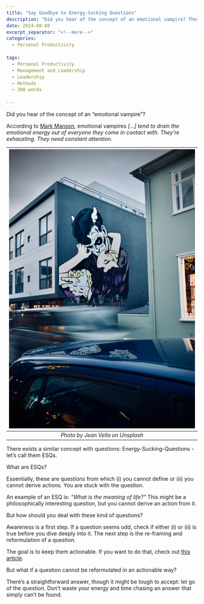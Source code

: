 ```yaml
---
title: "Say Goodbye to Energy-Sucking Questions"
description: "Did you hear of the concept of an emotional vampire? There exists a similar concept with questions: Energy-Sucking-Questions"
date: 2024-08-08
excerpt_separator: "<!--more-->"
categories:
  - Personal Productivity

tags:
  - Personal Productivity
  - Management and Leadership
  - Leadership
  - Methods
  - 300 words

---
```


Did you hear of the concept of an “emotional vampire”?

According to [Mark Manson](https://markmanson.net/are-you-an-emotional-vampire), emotional vampires *[…] tend to drain the emotional energy out of everyone they come in contact with. They’re exhausting. They need constant attention.*

| ![image](/assets/images/jean-vella-vampire-unsplash.jpg) |
|:--:|
| *Photo by Jean Vella on Unsplash* |

There exists a similar concept with questions: Energy-Sucking-Questions - let’s call them ESQs.

What are ESQs?

Essentially, these are questions from which (i) you cannot define or (ii) you cannot derive actions. You are stuck with the question.

An example of an ESQ is: *“What is the meaning of life?”* This might be a philosophically interesting question, but you cannot derive an action from it.

But how should you deal with these kind of questions?

Awareness is a first step. If a question seems odd, check if either (i) or (ii) is true before you dive deeply into it. The next step is the re-framing and reformulation of a question.

The goal is to keep them actionable. If you want to do that, check out [this article](https://medium.com/short-sweet-valuable/gravity-problems-how-to-deal-with-unsolvable-challenges-in-your-life-26a41597e37d).

But what if a question cannot be reformulated in an actionable way?

There’s a straightforward answer, though it might be tough to accept: let go of the question. Don’t waste your energy and time chasing an answer that simply can’t be found.
